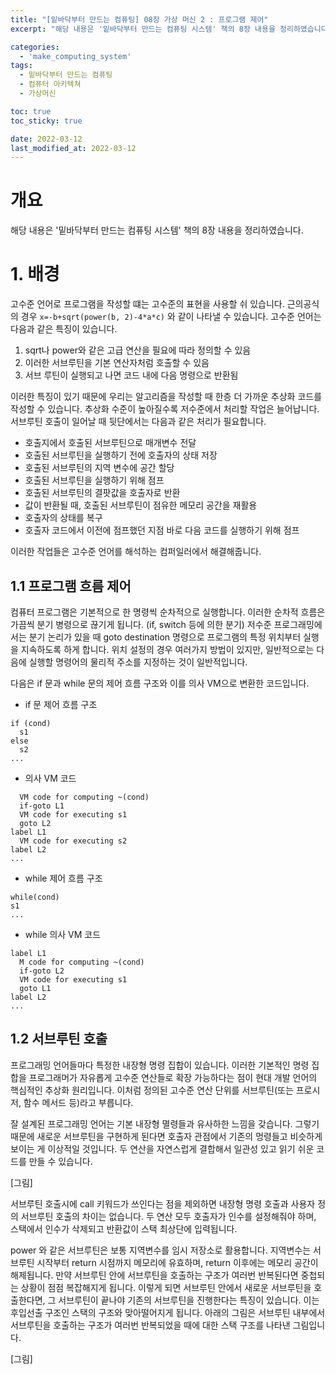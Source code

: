 ```yaml
---
title: "[밑바닥부터 만드는 컴퓨팅] 08장 가상 머신 2 : 프로그램 제어"
excerpt: "해당 내용은 '밑바닥부터 만드는 컴퓨팅 시스템' 책의 8장 내용을 정리하였습니다. "

categories:
  - 'make_computing_system'
tags:
  - 밑바닥부터 만드는 컴퓨팅
  - 컴퓨터 아키텍쳐
  - 가상머신

toc: true
toc_sticky: true

date: 2022-03-12
last_modified_at: 2022-03-12
---
```


# 개요 

해당 내용은 '밑바닥부터 만드는 컴퓨팅 시스템' 책의 8장 내용을 정리하였습니다.

# 1. 배경 

고수준 언어로 프로그램을 작성할 떄는 고수준의 표현을 사용할 쉬 있습니다. 
근의공식의 경우 `x=-b+sqrt(power(b, 2)-4*a*c)` 와 같이 나타낼 수 있습니다. 
고수준 언어는 다음과 같은 특징이 있습니다. 

1. sqrt나 power와 같은 고급 연산을 필요에 따라 정의할 수 있음
1. 이러한 서브루틴을 기본 연산자처럼 호출할 수 있음 
1. 서브 루틴이 실행되고 나면 코드 내에 다음 명령으로 반환됨

이러한 특징이 있기 때문에 우리는 알고리즘을 작성할 때 한층 더 가까운 추상화 코드를 작성할 수 있습니다. 
추상화 수준이 높아질수록 저수준에서 처리할 작업은 늘어납니다. 
서브루틴 호출이 일어날 때 뒷단에서는 다음과 같은 처리가 필요합니다. 

* 호출지에서 호출된 서브루틴으로 매개변수 전달 
* 호출된 서브루틴을 실행하기 전에 호출자의 상태 저장
* 호출된 서브루틴의 지역 변수에 공간 할당
* 호출된 서브루틴을 실행하기 위해 점프
* 호출된 서브루틴의 결팟값을 호출자로 반환
* 값이 반환될 때, 호출된 서브루틴이 점유한 메모리 공간을 재활용
* 호출자의 상태를 복구
* 호출자 코드에서 이전에 점프했던 지점 바로 다음 코드를 실행하기 위해 점프

이러한 작업들은 고수준 언어를 해석하는 컴퍼일러에서 해결해줍니다. 

## 1.1 프로그램 흐름 제어 

컴퓨터 프로그램은 기본적으로 한 명령씩 순차적으로 실행합니다. 
이러한 순차적 흐름은 가끔씩 분기 병령으로 끊기게 됩니다. (if, switch 등에 의한 분기)
저수준 프로그래밍에서는 분기 논리가 있을 때 goto destination 명령으로 프로그램의 특정 위치부터 실행을 지속하도록 하게 합니다. 
위치 설정의 경우 여러가지 방법이 있지만,  일반적으로는 다음에 실행할 명령어의 물리적 주소를 지정하는 것이 일반적입니다. 

다음은 if 문과 while 문의 제어 흐름 구조와 이를 의사 VM으로 변환한 코드입니다. 

* if 문 제어 흐름 구조 
```
if (cond)
  s1
else
  s2
...
```
* 의사 VM 코드 
```
  VM code for computing ~(cond)
  if-goto L1
  VM code for executing s1
  goto L2
label L1
  VM code for executing s2
label L2
...
```
* while 제어 흐름 구조 
```
while(cond)
s1 
...
```
* while 의사 VM 코드 
```
label L1
  M code for computing ~(cond)
  if-goto L2
  VM code for executing s1
  goto L1
label L2
...
```

## 1.2 서브루틴 호출 

프로그래밍 언어들마다 특정한 내장형 명령 집합이 있습니다. 
이러한 기본적인 명령 집합을 프로그래머가 자유롭게 고수준 연산들로 확장 가능하다는 점이 현대 개발 언어의 핵심적인 추상화 원리입니다. 
이처럼 정의된 고수준 연산 단위를 서브루틴(또는 프로시저, 함수 메서드 등)라고 부릅니다. 

잘 설계된 프로그래밍 언어는 기본 내장형 멸령들과 유사하한 느낌을 갖습니다. 
그렇기때문에 새로운 서브루틴을 구현하게 된다면 호출자 관점에서 기존의 멍령들고 비슷하게 보이는 게 이상적일 것입니다. 
두 연산을 자연스럽게 결합해서 일관성 있고 읽기 쉬운 코드를 만들 수 있습니다. 

[그림]

서브루틴 호출시에 call 키워드가 쓰인다는 점을 제외하면 내장형 명령 호출과 사용자 정의 서브루틴 호출의 차이는 없습니다. 
두 연산 모두 호출자가 인수를 설정해줘야 하며, 스택에서 인수가 삭제되고 반환값이 스택 최상단에 입력됩니다. 

power 와 같은 서브루틴은 보통 지역변수를 임시 저장소로 활용합니다. 
지역변수는 서브루틴 시작부터 return 시점까지 메모리에 유효하며, return 이후에는 메모리 공간이 해제됩니다. 
만약 서브루틴 안에 서브루틴을 호출하는 구조가 여러번 반복된다면 중첩되는 상황이 점점 복잡해지게 됩니다. 
이렇게 되면 서브루틴 안에서 새로운 서브루틴을 호출한다면, 그 서브루틴이 끝나야 기존의 서브루틴을 진행한다는 특징이 있습니다.
이는 후입선출 구조인 스택의 구조와 맞아떨어지게 됩니다. 
아래의 그림은 서브루틴 내부에서 서브루틴을 호출하는 구조가 여러번 반복되었을 때에 대한 스택 구조를 나타낸 그림입니다. 

[그림]


